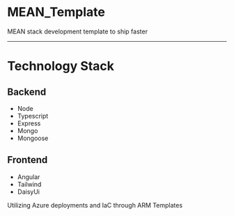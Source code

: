 # MEAN_Template

MEAN stack development template to ship faster

---

# Technology Stack

## Backend

- Node
- Typescript
- Express
- Mongo
- Mongoose

## Frontend

- Angular
- Tailwind
- DaisyUi

Utilizing Azure deployments and IaC through ARM Templates
